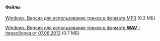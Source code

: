#### Файлы
[Windows. Версия для использование треков в формате MP3](/files/q2_mp3build.rar) (0.3 МБ)

[Windows. Версия для использование треков в формате **WAV** \- пересборка от 07.06.2013](/files/Quake2_CDEX.rar) (0.7 МБ)

